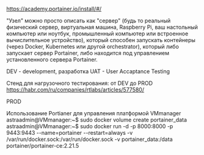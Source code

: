 
https://academy.portainer.io/install/#/

"Узел" можно просто описать как "сервер" (будь то реальный физический сервер, виртуальная машина, Raspberry Pi, ваш настольный компьютер или ноутбук, промышленный компьютер или встроенное вычислительное устройство), который способен запускать контейнеры (через Docker, Kubernetes или другой orchestrator), который либо запускает сервер Portainer, либо находится под управлением установленного сервера Portainer.

DEV - development, разработка
UAT - User Accaptance Testing

Стенд для нагрузочного тестирования: от DEV до PROD
https://habr.com/ru/companies/rtlabs/articles/577580/

PROD

Использование Portianer для управления платформой VMmanager
astraadmin@VMmanager:~$ sudo docker volume create portainer_data
astraadmin@VMmanager:~$ sudo docker run -d -p 8000:8000 -p 9443:9443 --name=portainer --restart=always -v /var/run/docker.sock:/var/run/docker.sock -v portainer_data:/data portainer/portainer-ce:2.21.5

